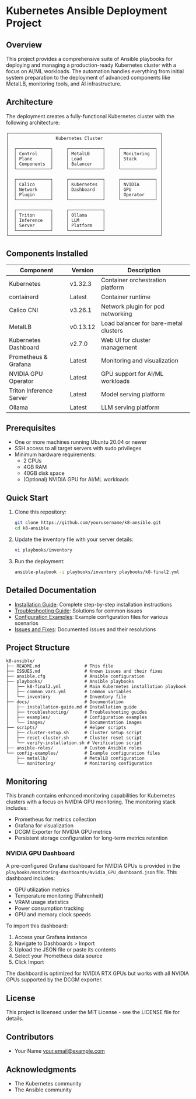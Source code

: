 # Kubernetes Ansible Deployment Project

## Overview

This project provides a comprehensive suite of Ansible playbooks for deploying and managing a production-ready Kubernetes cluster with a focus on AI/ML workloads. The automation handles everything from initial system preparation to the deployment of advanced components like MetalLB, monitoring tools, and AI infrastructure.

## Architecture

The deployment creates a fully-functional Kubernetes cluster with the following architecture:

```
┌──────────────────────────────────────────────────────────┐
│                  Kubernetes Cluster                      │
│                                                          │
│  ┌─────────────┐     ┌─────────────┐     ┌─────────────┐ │
│  │ Control     │     │ MetalLB     │     │ Monitoring  │ │
│  │ Plane       │     │ Load        │     │ Stack       │ │
│  │ Components  │     │ Balancer    │     │             │ │
│  └─────────────┘     └─────────────┘     └─────────────┘ │
│                                                          │
│  ┌─────────────┐     ┌─────────────┐     ┌─────────────┐ │
│  │ Calico      │     │ Kubernetes  │     │ NVIDIA      │ │
│  │ Network     │     │ Dashboard   │     │ GPU         │ │
│  │ Plugin      │     │             │     │ Operator    │ │
│  └─────────────┘     └─────────────┘     └─────────────┘ │
│                                                          │
│  ┌─────────────┐     ┌─────────────┐                     │
│  │ Triton      │     │ Ollama      │                     │
│  │ Inference   │     │ LLM         │                     │
│  │ Server      │     │ Platform    │                     │
│  └─────────────┘     └─────────────┘                     │
└──────────────────────────────────────────────────────────┘
```

## Components Installed

| Component | Version | Description |
|-----------|---------|-------------|
| Kubernetes | v1.32.3 | Container orchestration platform |
| containerd | Latest | Container runtime |
| Calico CNI | v3.26.1 | Network plugin for pod networking |
| MetalLB | v0.13.12 | Load balancer for bare-metal clusters |
| Kubernetes Dashboard | v2.7.0 | Web UI for cluster management |
| Prometheus & Grafana | Latest | Monitoring and visualization |
| NVIDIA GPU Operator | Latest | GPU support for AI/ML workloads |
| Triton Inference Server | Latest | Model serving platform |
| Ollama | Latest | LLM serving platform |

## Prerequisites

- One or more machines running Ubuntu 20.04 or newer
- SSH access to all target servers with sudo privileges
- Minimum hardware requirements:
  - 2 CPUs
  - 4GB RAM
  - 40GB disk space
  - (Optional) NVIDIA GPU for AI/ML workloads

## Quick Start

1. Clone this repository:
   ```bash
   git clone https://github.com/yourusername/k8-ansible.git
   cd k8-ansible
   ```

2. Update the inventory file with your server details:
   ```bash
   vi playbooks/inventory
   ```

3. Run the deployment:
   ```bash
   ansible-playbook -i playbooks/inventory playbooks/k8-final2.yml
   ```

## Detailed Documentation

- [Installation Guide](docs/installation-guide.md): Complete step-by-step installation instructions
- [Troubleshooting Guide](docs/troubleshooting/README.md): Solutions for common issues
- [Configuration Examples](docs/examples/README.md): Example configuration files for various scenarios
- [Issues and Fixes](ISSUES.md): Documented issues and their resolutions

## Project Structure

```
k8-ansible/
├── README.md                 # This file
├── ISSUES.md                 # Known issues and their fixes
├── ansible.cfg               # Ansible configuration
├── playbooks/                # Ansible playbooks
│   ├── k8-final2.yml         # Main Kubernetes installation playbook
│   ├── common_vars.yml       # Common variables
│   └── inventory             # Inventory file
├── docs/                     # Documentation
│   ├── installation-guide.md # Installation guide
│   ├── troubleshooting/      # Troubleshooting guides
│   ├── examples/             # Configuration examples
│   └── images/               # Documentation images
├── scripts/                  # Helper scripts
│   ├── cluster-setup.sh      # Cluster setup script
│   ├── reset-cluster.sh      # Cluster reset script
│   └── verify-installation.sh # Verification script
├── ansible-roles/            # Custom Ansible roles
└── config-examples/          # Example configuration files
    ├── metallb/              # MetalLB configuration
    └── monitoring/           # Monitoring configuration
```

## Monitoring

This branch contains enhanced monitoring capabilities for Kubernetes clusters with a focus on NVIDIA GPU monitoring. The monitoring stack includes:

- Prometheus for metrics collection
- Grafana for visualization
- DCGM Exporter for NVIDIA GPU metrics
- Persistent storage configuration for long-term metrics retention

### NVIDIA GPU Dashboard

A pre-configured Grafana dashboard for NVIDIA GPUs is provided in the `playbooks/monitoring-dashboards/Nvidia_GPU_dashboard.json` file. This dashboard includes:

- GPU utilization metrics
- Temperature monitoring (Fahrenheit)
- VRAM usage statistics
- Power consumption tracking
- GPU and memory clock speeds

To import this dashboard:
1. Access your Grafana instance
2. Navigate to Dashboards > Import
3. Upload the JSON file or paste its contents
4. Select your Prometheus data source
5. Click Import

The dashboard is optimized for NVIDIA RTX GPUs but works with all NVIDIA GPUs supported by the DCGM exporter.

## License

This project is licensed under the MIT License - see the LICENSE file for details.

## Contributors

- Your Name <your.email@example.com>

## Acknowledgments

- The Kubernetes community
- The Ansible community
